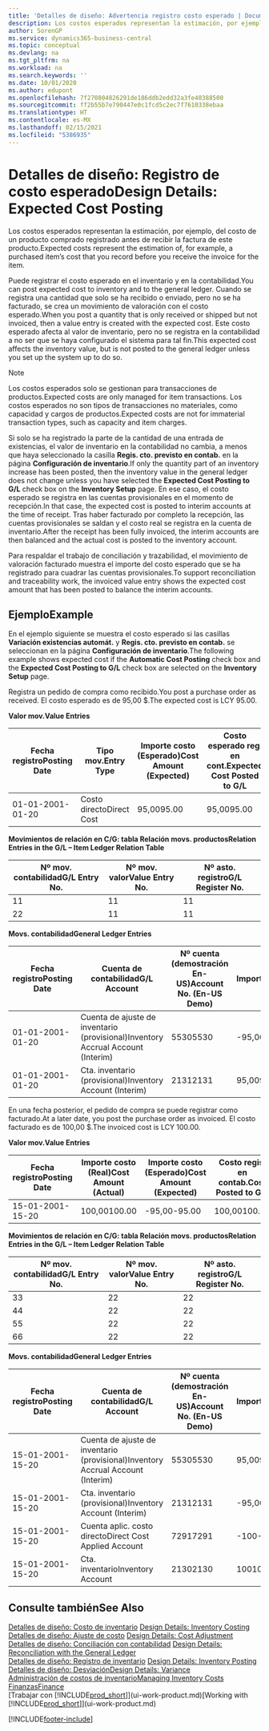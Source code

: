 ```yaml
---
title: 'Detalles de diseño: Advertencia registro costo esperado | Documentos de Microsoft'
description: Los costos esperados representan la estimación, por ejemplo, del costo de un producto comprado registrado antes de recibir la factura de este producto.
author: SorenGP
ms.service: dynamics365-business-central
ms.topic: conceptual
ms.devlang: na
ms.tgt_pltfrm: na
ms.workload: na
ms.search.keywords: ''
ms.date: 10/01/2020
ms.author: edupont
ms.openlocfilehash: 7f270804826291de186ddb2edd32a3fe40388500
ms.sourcegitcommit: ff2b55b7e790447e0c1fcd5c2ec7f7610338ebaa
ms.translationtype: HT
ms.contentlocale: es-MX
ms.lasthandoff: 02/15/2021
ms.locfileid: "5386935"
---
```

# <a name="design-details-expected-cost-posting"></a><span data-ttu-id="f793e-103">Detalles de diseño: Registro de costo esperado</span><span class="sxs-lookup"><span data-stu-id="f793e-103">Design Details: Expected Cost Posting</span></span>
<span data-ttu-id="f793e-104">Los costos esperados representan la estimación, por ejemplo, del costo de un producto comprado registrado antes de recibir la factura de este producto.</span><span class="sxs-lookup"><span data-stu-id="f793e-104">Expected costs represent the estimation of, for example, a purchased item’s cost that you record before you receive the invoice for the item.</span></span>  

 <span data-ttu-id="f793e-105">Puede registrar el costo esperado en el inventario y en la contabilidad.</span><span class="sxs-lookup"><span data-stu-id="f793e-105">You can post expected cost to inventory and to the general ledger.</span></span> <span data-ttu-id="f793e-106">Cuando se registra una cantidad que solo se ha recibido o enviado, pero no se ha facturado, se crea un movimiento de valoración con el costo esperado.</span><span class="sxs-lookup"><span data-stu-id="f793e-106">When you post a quantity that is only received or shipped but not invoiced, then a value entry is created with the expected cost.</span></span> <span data-ttu-id="f793e-107">Este costo esperado afecta al valor de inventario, pero no se registra en la contabilidad a no ser que se haya configurado el sistema para tal fin.</span><span class="sxs-lookup"><span data-stu-id="f793e-107">This expected cost affects the inventory value, but is not posted to the general ledger unless you set up the system up to do so.</span></span>  

> [!NOTE]  
>  <span data-ttu-id="f793e-108">Los costos esperados solo se gestionan para transacciones de productos.</span><span class="sxs-lookup"><span data-stu-id="f793e-108">Expected costs are only managed for item transactions.</span></span> <span data-ttu-id="f793e-109">Los costos esperados no son tipos de transacciones no materiales, como capacidad y cargos de productos.</span><span class="sxs-lookup"><span data-stu-id="f793e-109">Expected costs are not for immaterial transaction types, such as capacity and item charges.</span></span>  

 <span data-ttu-id="f793e-110">Si solo se ha registrado la parte de la cantidad de una entrada de existencias, el valor de inventario en la contabilidad no cambia, a menos que haya seleccionado la casilla **Regis. cto. previsto en contab.** en la página **Configuración de inventario**.</span><span class="sxs-lookup"><span data-stu-id="f793e-110">If only the quantity part of an inventory increase has been posted, then the inventory value in the general ledger does not change unless you have selected the **Expected Cost Posting to G/L** check box on the **Inventory Setup** page.</span></span> <span data-ttu-id="f793e-111">En ese caso, el costo esperado se registra en las cuentas provisionales en el momento de recepción.</span><span class="sxs-lookup"><span data-stu-id="f793e-111">In that case, the expected cost is posted to interim accounts at the time of receipt.</span></span> <span data-ttu-id="f793e-112">Tras haber facturado por completo la recepción, las cuentas provisionales se saldan y el costo real se registra en la cuenta de inventario.</span><span class="sxs-lookup"><span data-stu-id="f793e-112">After the receipt has been fully invoiced, the interim accounts are then balanced and the actual cost is posted to the inventory account.</span></span>  

 <span data-ttu-id="f793e-113">Para respaldar el trabajo de conciliación y trazabilidad, el movimiento de valoración facturado muestra el importe del costo esperado que se ha registrado para cuadrar las cuentas provisionales.</span><span class="sxs-lookup"><span data-stu-id="f793e-113">To support reconciliation and traceability work, the invoiced value entry shows the expected cost amount that has been posted to balance the interim accounts.</span></span>  

## <a name="example"></a><span data-ttu-id="f793e-114">Ejemplo</span><span class="sxs-lookup"><span data-stu-id="f793e-114">Example</span></span>  
 <span data-ttu-id="f793e-115">En el ejemplo siguiente se muestra el costo esperado si las casillas **Variación existencias automát.** y **Regis. cto. previsto en contab.** se seleccionan en la página **Configuración de inventario**.</span><span class="sxs-lookup"><span data-stu-id="f793e-115">The following example shows expected cost if the **Automatic Cost Posting** check box and the **Expected Cost Posting to G/L** check box are selected on the **Inventory Setup** page.</span></span>  

 <span data-ttu-id="f793e-116">Registra un pedido de compra como recibido.</span><span class="sxs-lookup"><span data-stu-id="f793e-116">You post a purchase order as received.</span></span> <span data-ttu-id="f793e-117">El costo esperado es de 95,00 $.</span><span class="sxs-lookup"><span data-stu-id="f793e-117">The expected cost is LCY 95.00.</span></span>  

 <span data-ttu-id="f793e-118">**Valor mov.**</span><span class="sxs-lookup"><span data-stu-id="f793e-118">**Value Entries**</span></span>  

|<span data-ttu-id="f793e-119">Fecha registro</span><span class="sxs-lookup"><span data-stu-id="f793e-119">Posting Date</span></span>|<span data-ttu-id="f793e-120">Tipo mov.</span><span class="sxs-lookup"><span data-stu-id="f793e-120">Entry Type</span></span>|<span data-ttu-id="f793e-121">Importe costo (Esperado)</span><span class="sxs-lookup"><span data-stu-id="f793e-121">Cost Amount (Expected)</span></span>|<span data-ttu-id="f793e-122">Costo esperado reg. en cont.</span><span class="sxs-lookup"><span data-stu-id="f793e-122">Expected Cost Posted to G/L</span></span>|<span data-ttu-id="f793e-123">Costo esperado</span><span class="sxs-lookup"><span data-stu-id="f793e-123">Expected Cost</span></span>|<span data-ttu-id="f793e-124">Nº mov. producto</span><span class="sxs-lookup"><span data-stu-id="f793e-124">Item Ledger Entry No.</span></span>|<span data-ttu-id="f793e-125">Nº mov.</span><span class="sxs-lookup"><span data-stu-id="f793e-125">Entry No.</span></span>|  
|------------------|----------------|------------------------------|----------------------------------|-------------------|---------------------------|---------------|  
|<span data-ttu-id="f793e-126">01-01-20</span><span class="sxs-lookup"><span data-stu-id="f793e-126">01-01-20</span></span>|<span data-ttu-id="f793e-127">Costo directo</span><span class="sxs-lookup"><span data-stu-id="f793e-127">Direct Cost</span></span>|<span data-ttu-id="f793e-128">95,00</span><span class="sxs-lookup"><span data-stu-id="f793e-128">95.00</span></span>|<span data-ttu-id="f793e-129">95,00</span><span class="sxs-lookup"><span data-stu-id="f793e-129">95.00</span></span>|<span data-ttu-id="f793e-130">Sí</span><span class="sxs-lookup"><span data-stu-id="f793e-130">Yes</span></span>|<span data-ttu-id="f793e-131">1</span><span class="sxs-lookup"><span data-stu-id="f793e-131">1</span></span>|<span data-ttu-id="f793e-132">1</span><span class="sxs-lookup"><span data-stu-id="f793e-132">1</span></span>|  

 <span data-ttu-id="f793e-133">**Movimientos de relación en C/G: tabla Relación movs. productos**</span><span class="sxs-lookup"><span data-stu-id="f793e-133">**Relation Entries in the G/L – Item Ledger Relation Table**</span></span>  

|<span data-ttu-id="f793e-134">Nº mov. contabilidad</span><span class="sxs-lookup"><span data-stu-id="f793e-134">G/L Entry No.</span></span>|<span data-ttu-id="f793e-135">Nº mov. valor</span><span class="sxs-lookup"><span data-stu-id="f793e-135">Value Entry No.</span></span>|<span data-ttu-id="f793e-136">Nº asto. registro</span><span class="sxs-lookup"><span data-stu-id="f793e-136">G/L Register No.</span></span>|  
|--------------------|---------------------|-----------------------|  
|<span data-ttu-id="f793e-137">1</span><span class="sxs-lookup"><span data-stu-id="f793e-137">1</span></span>|<span data-ttu-id="f793e-138">1</span><span class="sxs-lookup"><span data-stu-id="f793e-138">1</span></span>|<span data-ttu-id="f793e-139">1</span><span class="sxs-lookup"><span data-stu-id="f793e-139">1</span></span>|  
|<span data-ttu-id="f793e-140">2</span><span class="sxs-lookup"><span data-stu-id="f793e-140">2</span></span>|<span data-ttu-id="f793e-141">1</span><span class="sxs-lookup"><span data-stu-id="f793e-141">1</span></span>|<span data-ttu-id="f793e-142">1</span><span class="sxs-lookup"><span data-stu-id="f793e-142">1</span></span>|  

 <span data-ttu-id="f793e-143">**Movs. contabilidad**</span><span class="sxs-lookup"><span data-stu-id="f793e-143">**General Ledger Entries**</span></span>  

|<span data-ttu-id="f793e-144">Fecha registro</span><span class="sxs-lookup"><span data-stu-id="f793e-144">Posting Date</span></span>|<span data-ttu-id="f793e-145">Cuenta de contabilidad</span><span class="sxs-lookup"><span data-stu-id="f793e-145">G/L Account</span></span>|<span data-ttu-id="f793e-146">Nº cuenta (demostración En-US)</span><span class="sxs-lookup"><span data-stu-id="f793e-146">Account No. (En-US Demo)</span></span>|<span data-ttu-id="f793e-147">Importe</span><span class="sxs-lookup"><span data-stu-id="f793e-147">Amount</span></span>|<span data-ttu-id="f793e-148">Nº mov.</span><span class="sxs-lookup"><span data-stu-id="f793e-148">Entry No.</span></span>|  
|------------------|------------------|---------------------------------|------------|---------------|  
|<span data-ttu-id="f793e-149">01-01-20</span><span class="sxs-lookup"><span data-stu-id="f793e-149">01-01-20</span></span>|<span data-ttu-id="f793e-150">Cuenta de ajuste de inventario (provisional)</span><span class="sxs-lookup"><span data-stu-id="f793e-150">Inventory Accrual Account (Interim)</span></span>|<span data-ttu-id="f793e-151">5530</span><span class="sxs-lookup"><span data-stu-id="f793e-151">5530</span></span>|<span data-ttu-id="f793e-152">-95,00</span><span class="sxs-lookup"><span data-stu-id="f793e-152">-95.00</span></span>|<span data-ttu-id="f793e-153">2</span><span class="sxs-lookup"><span data-stu-id="f793e-153">2</span></span>|  
|<span data-ttu-id="f793e-154">01-01-20</span><span class="sxs-lookup"><span data-stu-id="f793e-154">01-01-20</span></span>|<span data-ttu-id="f793e-155">Cta. inventario (provisional)</span><span class="sxs-lookup"><span data-stu-id="f793e-155">Inventory Account (Interim)</span></span>|<span data-ttu-id="f793e-156">2131</span><span class="sxs-lookup"><span data-stu-id="f793e-156">2131</span></span>|<span data-ttu-id="f793e-157">95,00</span><span class="sxs-lookup"><span data-stu-id="f793e-157">95.00</span></span>|<span data-ttu-id="f793e-158">1</span><span class="sxs-lookup"><span data-stu-id="f793e-158">1</span></span>|  

 <span data-ttu-id="f793e-159">En una fecha posterior, el pedido de compra se puede registrar como facturado.</span><span class="sxs-lookup"><span data-stu-id="f793e-159">At a later date, you post the purchase order as invoiced.</span></span> <span data-ttu-id="f793e-160">El costo facturado es de 100,00 $.</span><span class="sxs-lookup"><span data-stu-id="f793e-160">The invoiced cost is LCY 100.00.</span></span>  

 <span data-ttu-id="f793e-161">**Valor mov.**</span><span class="sxs-lookup"><span data-stu-id="f793e-161">**Value Entries**</span></span>  

|<span data-ttu-id="f793e-162">Fecha registro</span><span class="sxs-lookup"><span data-stu-id="f793e-162">Posting Date</span></span>|<span data-ttu-id="f793e-163">Importe costo (Real)</span><span class="sxs-lookup"><span data-stu-id="f793e-163">Cost Amount (Actual)</span></span>|<span data-ttu-id="f793e-164">Importe costo (Esperado)</span><span class="sxs-lookup"><span data-stu-id="f793e-164">Cost Amount (Expected)</span></span>|<span data-ttu-id="f793e-165">Costo regis. en contab.</span><span class="sxs-lookup"><span data-stu-id="f793e-165">Cost Posted to G/L</span></span>|<span data-ttu-id="f793e-166">Costo esperado</span><span class="sxs-lookup"><span data-stu-id="f793e-166">Expected Cost</span></span>|<span data-ttu-id="f793e-167">Nº mov. producto</span><span class="sxs-lookup"><span data-stu-id="f793e-167">Item Ledger Entry No.</span></span>|<span data-ttu-id="f793e-168">Nº mov.</span><span class="sxs-lookup"><span data-stu-id="f793e-168">Entry No.</span></span>|  
|------------------|----------------------------|------------------------------|-------------------------|-------------------|---------------------------|---------------|  
|<span data-ttu-id="f793e-169">15-01-20</span><span class="sxs-lookup"><span data-stu-id="f793e-169">01-15-20</span></span>|<span data-ttu-id="f793e-170">100,00</span><span class="sxs-lookup"><span data-stu-id="f793e-170">100.00</span></span>|<span data-ttu-id="f793e-171">-95,00</span><span class="sxs-lookup"><span data-stu-id="f793e-171">-95.00</span></span>|<span data-ttu-id="f793e-172">100,00</span><span class="sxs-lookup"><span data-stu-id="f793e-172">100.00</span></span>|<span data-ttu-id="f793e-173">No</span><span class="sxs-lookup"><span data-stu-id="f793e-173">No</span></span>|<span data-ttu-id="f793e-174">1</span><span class="sxs-lookup"><span data-stu-id="f793e-174">1</span></span>|<span data-ttu-id="f793e-175">2</span><span class="sxs-lookup"><span data-stu-id="f793e-175">2</span></span>|  

 <span data-ttu-id="f793e-176">**Movimientos de relación en C/G: tabla Relación movs. productos**</span><span class="sxs-lookup"><span data-stu-id="f793e-176">**Relation Entries in the G/L – Item Ledger Relation Table**</span></span>  

|<span data-ttu-id="f793e-177">Nº mov. contabilidad</span><span class="sxs-lookup"><span data-stu-id="f793e-177">G/L Entry No.</span></span>|<span data-ttu-id="f793e-178">Nº mov. valor</span><span class="sxs-lookup"><span data-stu-id="f793e-178">Value Entry No.</span></span>|<span data-ttu-id="f793e-179">Nº asto. registro</span><span class="sxs-lookup"><span data-stu-id="f793e-179">G/L Register No.</span></span>|  
|--------------------|---------------------|-----------------------|  
|<span data-ttu-id="f793e-180">3</span><span class="sxs-lookup"><span data-stu-id="f793e-180">3</span></span>|<span data-ttu-id="f793e-181">2</span><span class="sxs-lookup"><span data-stu-id="f793e-181">2</span></span>|<span data-ttu-id="f793e-182">2</span><span class="sxs-lookup"><span data-stu-id="f793e-182">2</span></span>|  
|<span data-ttu-id="f793e-183">4</span><span class="sxs-lookup"><span data-stu-id="f793e-183">4</span></span>|<span data-ttu-id="f793e-184">2</span><span class="sxs-lookup"><span data-stu-id="f793e-184">2</span></span>|<span data-ttu-id="f793e-185">2</span><span class="sxs-lookup"><span data-stu-id="f793e-185">2</span></span>|  
|<span data-ttu-id="f793e-186">5</span><span class="sxs-lookup"><span data-stu-id="f793e-186">5</span></span>|<span data-ttu-id="f793e-187">2</span><span class="sxs-lookup"><span data-stu-id="f793e-187">2</span></span>|<span data-ttu-id="f793e-188">2</span><span class="sxs-lookup"><span data-stu-id="f793e-188">2</span></span>|  
|<span data-ttu-id="f793e-189">6</span><span class="sxs-lookup"><span data-stu-id="f793e-189">6</span></span>|<span data-ttu-id="f793e-190">2</span><span class="sxs-lookup"><span data-stu-id="f793e-190">2</span></span>|<span data-ttu-id="f793e-191">2</span><span class="sxs-lookup"><span data-stu-id="f793e-191">2</span></span>|  

 <span data-ttu-id="f793e-192">**Movs. contabilidad**</span><span class="sxs-lookup"><span data-stu-id="f793e-192">**General Ledger Entries**</span></span>  

|<span data-ttu-id="f793e-193">Fecha registro</span><span class="sxs-lookup"><span data-stu-id="f793e-193">Posting Date</span></span>|<span data-ttu-id="f793e-194">Cuenta de contabilidad</span><span class="sxs-lookup"><span data-stu-id="f793e-194">G/L Account</span></span>|<span data-ttu-id="f793e-195">Nº cuenta (demostración En-US)</span><span class="sxs-lookup"><span data-stu-id="f793e-195">Account No. (En-US Demo)</span></span>|<span data-ttu-id="f793e-196">Importe</span><span class="sxs-lookup"><span data-stu-id="f793e-196">Amount</span></span>|<span data-ttu-id="f793e-197">Nº mov.</span><span class="sxs-lookup"><span data-stu-id="f793e-197">Entry No.</span></span>|  
|------------------|------------------|---------------------------------|------------|---------------|  
|<span data-ttu-id="f793e-198">15-01-20</span><span class="sxs-lookup"><span data-stu-id="f793e-198">01-15-20</span></span>|<span data-ttu-id="f793e-199">Cuenta de ajuste de inventario (provisional)</span><span class="sxs-lookup"><span data-stu-id="f793e-199">Inventory Accrual Account (Interim)</span></span>|<span data-ttu-id="f793e-200">5530</span><span class="sxs-lookup"><span data-stu-id="f793e-200">5530</span></span>|<span data-ttu-id="f793e-201">95,00</span><span class="sxs-lookup"><span data-stu-id="f793e-201">95.00</span></span>|<span data-ttu-id="f793e-202">4</span><span class="sxs-lookup"><span data-stu-id="f793e-202">4</span></span>|  
|<span data-ttu-id="f793e-203">15-01-20</span><span class="sxs-lookup"><span data-stu-id="f793e-203">01-15-20</span></span>|<span data-ttu-id="f793e-204">Cta. inventario (provisional)</span><span class="sxs-lookup"><span data-stu-id="f793e-204">Inventory Account (Interim)</span></span>|<span data-ttu-id="f793e-205">2131</span><span class="sxs-lookup"><span data-stu-id="f793e-205">2131</span></span>|<span data-ttu-id="f793e-206">-95,00</span><span class="sxs-lookup"><span data-stu-id="f793e-206">-95.00</span></span>|<span data-ttu-id="f793e-207">3</span><span class="sxs-lookup"><span data-stu-id="f793e-207">3</span></span>|  
|<span data-ttu-id="f793e-208">15-01-20</span><span class="sxs-lookup"><span data-stu-id="f793e-208">01-15-20</span></span>|<span data-ttu-id="f793e-209">Cuenta aplic. costo directo</span><span class="sxs-lookup"><span data-stu-id="f793e-209">Direct Cost Applied Account</span></span>|<span data-ttu-id="f793e-210">7291</span><span class="sxs-lookup"><span data-stu-id="f793e-210">7291</span></span>|<span data-ttu-id="f793e-211">-100</span><span class="sxs-lookup"><span data-stu-id="f793e-211">-100</span></span>|<span data-ttu-id="f793e-212">6</span><span class="sxs-lookup"><span data-stu-id="f793e-212">6</span></span>|  
|<span data-ttu-id="f793e-213">15-01-20</span><span class="sxs-lookup"><span data-stu-id="f793e-213">01-15-20</span></span>|<span data-ttu-id="f793e-214">Cta. inventario</span><span class="sxs-lookup"><span data-stu-id="f793e-214">Inventory Account</span></span>|<span data-ttu-id="f793e-215">2130</span><span class="sxs-lookup"><span data-stu-id="f793e-215">2130</span></span>|<span data-ttu-id="f793e-216">100</span><span class="sxs-lookup"><span data-stu-id="f793e-216">100</span></span>|<span data-ttu-id="f793e-217">5</span><span class="sxs-lookup"><span data-stu-id="f793e-217">5</span></span>|  

## <a name="see-also"></a><span data-ttu-id="f793e-218">Consulte también</span><span class="sxs-lookup"><span data-stu-id="f793e-218">See Also</span></span>
 <span data-ttu-id="f793e-219">[Detalles de diseño: Costo de inventario](design-details-inventory-costing.md) </span><span class="sxs-lookup"><span data-stu-id="f793e-219">[Design Details: Inventory Costing](design-details-inventory-costing.md) </span></span>  
 <span data-ttu-id="f793e-220">[Detalles de diseño: Ajuste de costo](design-details-cost-adjustment.md) </span><span class="sxs-lookup"><span data-stu-id="f793e-220">[Design Details: Cost Adjustment](design-details-cost-adjustment.md) </span></span>  
 <span data-ttu-id="f793e-221">[Detalles de diseño: Conciliación con contabilidad](design-details-reconciliation-with-the-general-ledger.md) </span><span class="sxs-lookup"><span data-stu-id="f793e-221">[Design Details: Reconciliation with the General Ledger](design-details-reconciliation-with-the-general-ledger.md) </span></span>  
 <span data-ttu-id="f793e-222">[Detalles de diseño: Registro de inventario](design-details-inventory-posting.md) </span><span class="sxs-lookup"><span data-stu-id="f793e-222">[Design Details: Inventory Posting](design-details-inventory-posting.md) </span></span>  
 [<span data-ttu-id="f793e-223">Detalles de diseño: Desviación</span><span class="sxs-lookup"><span data-stu-id="f793e-223">Design Details: Variance</span></span>](design-details-variance.md)  
 [<span data-ttu-id="f793e-224">Administración de costos de inventario</span><span class="sxs-lookup"><span data-stu-id="f793e-224">Managing Inventory Costs</span></span>](finance-manage-inventory-costs.md)  
 [<span data-ttu-id="f793e-225">Finanzas</span><span class="sxs-lookup"><span data-stu-id="f793e-225">Finance</span></span>](finance.md)  
 <span data-ttu-id="f793e-226">[Trabajar con [!INCLUDE[prod_short](includes/prod_short.md)]](ui-work-product.md)</span><span class="sxs-lookup"><span data-stu-id="f793e-226">[Working with [!INCLUDE[prod_short](includes/prod_short.md)]](ui-work-product.md)</span></span>


[!INCLUDE[footer-include](includes/footer-banner.md)]